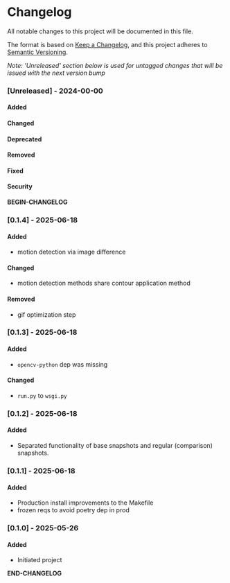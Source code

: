 # Changelog

All notable changes to this project will be documented in this file.

The format is based on [Keep a Changelog](https://keepachangelog.com/en/1.0.0/), and this project adheres to [Semantic Versioning](https://semver.org/spec/v2.0.0.html).

_Note: 'Unreleased' section below is used for untagged changes that will be issued with the next version bump_

### [Unreleased] - 2024-00-00
#### Added
#### Changed
#### Deprecated
#### Removed
#### Fixed
#### Security
__BEGIN-CHANGELOG__
 
### [0.1.4] - 2025-06-18
#### Added
 - motion detection via image difference
#### Changed
 - motion detection methods share contour application method
#### Removed
 - gif optimization step
 
### [0.1.3] - 2025-06-18
#### Added
 - `opencv-python` dep was missing
#### Changed
 - `run.py` to `wsgi.py`
 
### [0.1.2] - 2025-06-18
#### Added
 - Separated functionality of base snapshots and regular (comparison) snapshots.
 
### [0.1.1] - 2025-06-18
#### Added
 - Production install improvements to the Makefile
 - frozen reqs to avoid poetry dep in prod

### [0.1.0] - 2025-05-26
#### Added
 - Initiated project

__END-CHANGELOG__